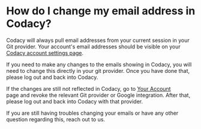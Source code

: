 # How do I change my email address in Codacy?

Codacy will always pull email addresses from your current session in your Git provider. Your account's email addresses should be visible on your [Codacy account settings page](https://www.codacy.com/account). 

If you need to make any changes to the emails showing in Codacy, you will need to change this directly in your git provider. Once you have done that, please log out and back into Codacy.

If the changes are still not reflected in Codacy, go to [Your Account](https://www.codacy.com/account) page and revoke the relevant Git provider or Google integration. After that, please log out and back into Codacy with that provider.

If you are still having troubles changing your emails or have any other question regarding this, reach out to us.
